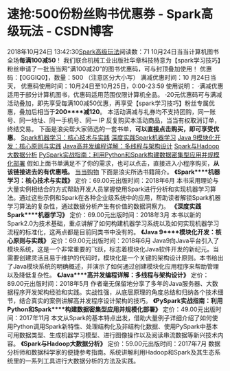 # 速抢:500份粉丝购书优惠券 - Spark高级玩法 - CSDN博客
2018年10月24日 13:42:30[Spark高级玩法](https://me.csdn.net/rlnLo2pNEfx9c)阅读数：71
10月24日当当计算机图书全场**每满****100****减50**！
我们联合机械工业出版社华章科技特意为【spark学习技巧】粉丝申请了一批当当网“满100减20”的图书优惠码，可与封顶叠加使用！
优惠码：【0GGIQ0】，数量：500 （注意区分大小写）
满减优惠时间：10 月24日当天，
优惠码使用时间：10月24日至10月25日，0:00-23:59
使用说明：
·满减优惠适用于部分计算机图书，优惠码适用范围仅限计算机全品。
·20元优惠码可与满减活动叠加，即先享受每满100减50优惠，再享受【spark学习技巧】粉丝专属优惠，叠加后相当于**200****减120**。
本活动满减与礼券均不支持团购，同一账号、同一地址、同一手机号、同一 IP 反复购买本活动商品，当当有权取消订单，终结交易。
下面是浪尖帮大家筛选的一套书单，**可以直接点击购买，即可享受优惠**。
[Spark机器学习：核心技术与实践]()
[深度实践Spark机器学习]()
[Java 9模块化开发：核心原则与实践]()
[Java高并发编程详解：多线程与架构设计]()
[Spark与Hadoop大数据分析]()
[PySpark实战指南：利用Python和Spark构建数据密集型应用并规模化部署]()
假如上面书单满足不了你的需求，也可以点击，直接进入小程序购买，**从该链接进去的有优惠哦。**
[当当购物]()
下面是浪尖所选书籍简介。
**《Spark****机器学习：核心技术与实践》**
定价：69.00元出版时间：2018年6月
本书采用理论与大量实例相结合的方式帮助开发人员掌握使用Spark进行分析和实现机器学习算法。通过这些示例和Spark在各种企业级系统中的应用，帮助读者解锁Spark机器学习算法的复杂性，通过数据分析产生有价值的数据洞察力。
**《深度实践Spark****机器学习》**
定价：69.00元出版时间：2018年3月
本书以新的Spark2.0为技术基础，重点讲解了如何构建机器学习系统以及如何实现机器学习流程的标准化，这两点都是目前同类书中没有的。
**《Java 9****模块化开发：核心原则与实践》**
定价：69.00元出版时间：2018年6月
Java9向Java平台引入了模块系统，这是一个非常重要的飞跃，标志着模块化Java软件开发的新纪元。当需要创建灵活且易于维护的代码时，模块化是一个关键的架构设计原则。本书给出了Java模块系统的明确概述，并演示了如何通过创建模块化应用程序来帮助管理以及降低复杂性。
**《Java****高并发编程详解：多线程与架构设计》**
定价：89.00元出版时间：2018年5月
作者毫无保留地分享了多年的Java服务器、大数据程序开发架构经验和实践。实战性强，从底层原理的角度总结和归纳各个技术细节，结合真实的案例讲解高并发程序设计架构的技巧。
**《PySpark****实战指南：利用Python****和Spark****构建数据密集型应用并规模化部署》**
定价：49.00元出版时间：2017年11月
本文从Spark的基本特点出发，借助大量例子详细介绍了如何使用Python调用Spark新特性、处理结构化及非结构化数据、使用PySpark中基本可用数据类型、生成机器学习模型、进行图像操作以及阅读串流数据等新兴技术内容。
**《Spark****与Hadoop****大数据分析》**
定价：59.00元出版时间：2017年7月
数据分析师和数据科学家的便捷参考指南。系统讲解利用Hadoop和Spark及其生态系统里的一系列工具进行大数据分析的方法及实践。

